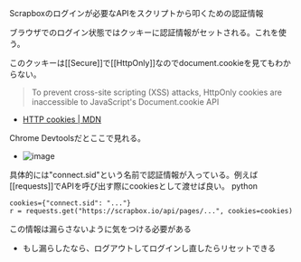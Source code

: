 
Scrapboxのログインが必要なAPIをスクリプトから叩くための認証情報

ブラウザでのログイン状態ではクッキーに認証情報がセットされる。これを使う。

このクッキーは[[Secure]]で[[HttpOnly]]なのでdocument.cookieを見てもわからない。
> To prevent cross-site scripting (XSS) attacks, HttpOnly cookies are inaccessible to JavaScript's Document.cookie API
- [HTTP cookies | MDN](https://developer.mozilla.org/en-US/docs/Web/HTTP/Cookies)

Chrome Devtoolsだとここで見れる。
- ![image](https://gyazo.com/ce08d69ca4712edf038c17fb9f8f2bd2/thumb/1000)

具体的には"connect.sid"という名前で認証情報が入っている。例えば[[requests]]でAPIを呼び出す際にcookiesとして渡せば良い。
python

```
cookies={"connect.sid": "..."}
r = requests.get("https://scrapbox.io/api/pages/...", cookies=cookies) 
```


この情報は漏らさないように気をつける必要がある
- もし漏らしたなら、ログアウトしてログインし直したらリセットできる